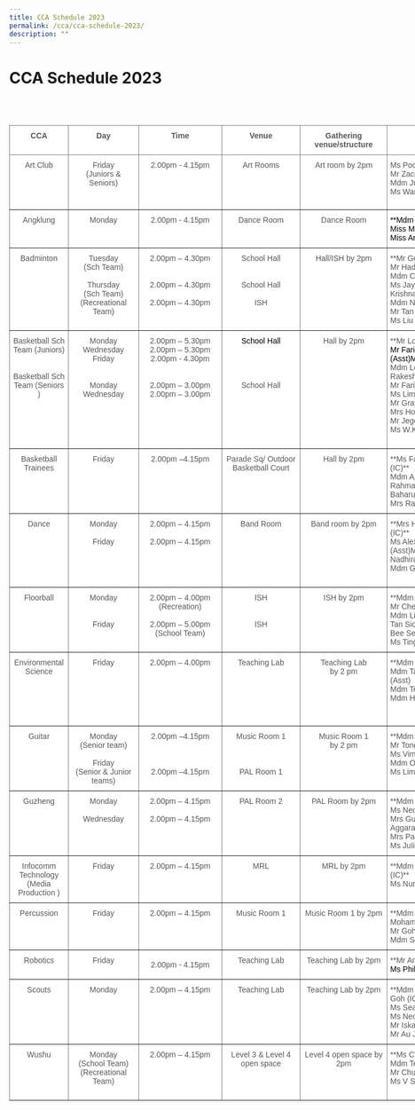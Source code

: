 ```yaml
---
title: CCA Schedule 2023
permalink: /cca/cca-schedule-2023/
description: ""
---
```

# CCA Schedule 2023
<br>
<br>
<style type="text/css">
.tg  {border-collapse:collapse;border-spacing:0;}
.tg td{border-color:black;border-style:solid;border-width:1px;font-family:Arial, sans-serif;font-size:14px;
  overflow:hidden;padding:10px 5px;word-break:normal;}
.tg th{border-color:black;border-style:solid;border-width:1px;font-family:Arial, sans-serif;font-size:14px;
  font-weight:normal;overflow:hidden;padding:10px 5px;word-break:normal;}
.tg .tg-vlif{background-color:#FFF;border-color:inherit;color:#575756;font-weight:bold;text-align:left;vertical-align:top}
.tg .tg-i7qw{background-color:#FFF;border-color:inherit;color:#575756;text-align:left;vertical-align:top}
.tg .tg-basn{background-color:#FFF;border-color:inherit;color:#575756;font-weight:bold;text-align:center;vertical-align:top}
.tg .tg-r5au{background-color:#FFF;border-color:inherit;color:#575756;text-align:center;vertical-align:top}
.tg .tg-on15{background-color:#FFF;border-color:inherit;color:#575756;font-weight:bold;text-align:center;vertical-align:middle}
</style>
<table class="tg" style="undefined;table-layout: fixed; width: 908px">
<colgroup>
<col style="width: 106px">
<col style="width: 127px">
<col style="width: 150px">
<col style="width: 142px">
<col style="width: 157px">
<col style="width: 226px">
</colgroup>
<thead>
  <tr>
    <th class="tg-basn">CCA</th>
    <th class="tg-basn">Day</th>
    <th class="tg-basn">Time</th>
    <th class="tg-basn">Venue</th>
    <th class="tg-basn">Gathering venue/structure</th>
    <th class="tg-basn">Teachers</th>
  </tr>
</thead>
<tbody>
  <tr>
    <td class="tg-r5au">Art Club</td>
    <td class="tg-r5au">Friday<br><span style="font-weight:normal">(Juniors &amp; Seniors)</span></td>
    <td class="tg-basn"><span style="font-weight:normal">2.00pm - 4.15pm</span><br><br></td>
    <td class="tg-r5au"><span style="font-weight:normal">Art Rooms</span><br></td>
    <td class="tg-r5au">Art room by 2pm</td>
    <td class="tg-i7qw"> Ms Poon Sook Fong Carolyn (IC)<br><span style="font-weight:normal">Mr Zachary Ng Eu Goi (Asst)</span><br>
			<span style="font-weight:normal">Mdm Julia Binte Mohamed Rahim </span>
			<br><span style="font-weight:normal">Ms Wang Shuhui Ashley


  </span></td></tr>
  <tr>
    <td class="tg-basn"> <span style="font-weight:normal">Angklung</span></td>
    <td class="tg-r5au">Monday <br></td>
    <td class="tg-r5au"><span style="font-weight:normal">2.00pm - 4.15pm </span></td>
    <td class="tg-r5au"><span style="font-weight:normal">Dance Room </span></td>
    <td class="tg-r5au"><span style="font-weight:normal">Dance Room </span></td>
    <td class="tg-i7qw"><span style="font-weight:normal;color:#000;background-color:initial">**Mdm Liew Hui Eileen (IC)**<br>Miss Maninder Kaur (Asst)</span><br><span style="font-weight:normal;color:#000;background-color:initial">Miss Ang Min Xin</span></td>
  </tr>
  <tr>
    <td class="tg-r5au">Badminton</td>
    <td class="tg-r5au"><span style="font-weight:normal">Tuesday</span><br><span style="font-weight:normal">(Sch Team)</span><br><br><span style="font-weight:normal">Thursday</span><br><span style="font-weight:normal">(Sch Team)</span><span style="font-weight:normal">(Recreational Team)</span><br></td>
    <td class="tg-r5au"><span style="font-weight:normal">2.00pm – 4.30pm</span><br><br><br><span style="font-weight:normal">2.00pm – 4.30pm</span><br><br><span style="font-weight:normal">2.00pm – 4.30pm</span><br><br><br></td>
    <td class="tg-r5au"><span style="font-weight:normal">School Hall</span><br><br><br><span style="font-weight:normal">School Hall</span><br><br> ISH<br></td>
    <td class="tg-r5au">Hall/ISH by 2pm<br></td>
    <td class="tg-i7qw">**Mr Goh Tong Wee (IC)**<br>Mr Hadrian Chin (Asst)<br>Mdm Choo Sok Ee Eunice<br>Ms Jayne Anne Jayanthi Krishnamurth<br>Mdm Ng Peng Yong<br>Mr Tan Chun Chiah<br>Ms Liu Hsiang-Chun<br></td>
  </tr>
  <tr>
    <td class="tg-r5au"><span style="background-color:initial">Basketball Sch Team </span><span style="font-weight:normal"> (Juniors)</span><br><br><br><span style="font-weight:normal;background-color:initial">Basketball Sch Team </span>(Seniors )<br></td>
    <td class="tg-r5au">Monday Wednesday<br>Friday <br><br><br>Monday <br>Wednesday <br><br><br><br><br><br></td>
    <td class="tg-r5au"><span style="font-weight:normal">2.00pm – 5.30pm</span><span style="font-weight:normal"><br>2.00pm – 5.30pm</span><br>2.00pm - 4.30pm<br><br><br><span style="font-weight:normal">2.00pm – 3.00pm</span><br>2.00pm – 3.00pm<br><br></td>
    <td class="tg-r5au"><span style="color:#000;background-color:initial">School Hall</span><br><br><br><br><br><span style="font-weight:normal">School Hall</span></td>
    <td class="tg-r5au">Hall by 2pm</td>
    <td class="tg-i7qw">**Mr Low Dong Neng Jim(IC)**<br><span style="font-weight:400;color:#000">Mr Fariz Husna Bin Sajan (Asst)</span><span style="font-weight:normal;color:#000;background-color:initial">Mdm Lim Siew Fang</span><br>Mdm Low Pheck ShwanMr Rakesh Kishin Aswani<br>Mr Fariz Husna Bin Sajani<br>Ms Lim Huey Tyng Joanna <br>Mr Grayson Hng<br>Mrs Ho Yik Ying<br>Mr Jegendren S/O Tanapal<br>Ms W.K Vijitha Valeria Brampy<br><br></td>
  </tr>
  <tr>
    <td class="tg-r5au">Basketball Trainees</td>
    <td class="tg-r5au">Friday</td>
    <td class="tg-r5au"> 2.00pm –4.15pm</td>
    <td class="tg-r5au">Parade Sq/ Outdoor Basketball Court</td>
    <td class="tg-r5au"> Hall by 2pm</td>
    <td class="tg-i7qw">**Ms Fardyana Binte Abdul Aziz (IC)**<br>Mdm Azri - Nurul Hayati Bte Abd Rahman (Asst)Mr Aznahar Bin Baharudin<br>Mrs Raja - Selvi D/O Ramasamy<br></td>
  </tr>
  <tr>
    <td class="tg-r5au">Dance<br></td>
    <td class="tg-r5au"><span style="font-weight:normal">Monday</span><br><br><span style="font-weight:normal">Friday </span><br></td>
    <td class="tg-r5au"><span style="font-weight:normal">2.00pm – 4.15pm</span><br><br><span style="font-weight:normal">2.00pm – 4.15pm</span></td>
    <td class="tg-r5au">Band Room<br></td>
    <td class="tg-r5au">Band room by 2pm</td>
    <td class="tg-i7qw"><span style="font-weight:normal;background-color:initial">**Mrs Heng – Cheong Soke Hwa (IC)**</span><br><span style="font-weight:400">Ms Alexandra Kisten Tobias (Asst)</span>Mrs Amanda GalistanMdm Nadhira Parveen<br>Mdm Geraldine Chua Shan Shan<br><br></td>
  </tr>
  <tr>
    <td class="tg-r5au">Floorball</td>
    <td class="tg-r5au"><span style="font-weight:normal">Monday</span><br><br><br><span style="font-weight:normal">Friday</span><br><br><br></td>
    <td class="tg-r5au">2.00pm – 4.00pm<br>(Recreation)<br><br>2.00pm – 5.00pm<br>(School Team) <br></td>
    <td class="tg-r5au"><span style="font-weight:normal">ISH</span><br><br><br><span style="font-weight:normal">ISH</span><br><br></td>
    <td class="tg-r5au">ISH by 2pm</td>
    <td class="tg-i7qw"><span style="font-weight:normal;background-color:initial"></span>**Mdm Loh Swee Ling (IC)**<br>Mr Chen Bao Lai (Asst)<br>Mdm Liza Binti Ismail<span style="font-weight:normal;background-color:initial">Mrs Kee – Tan Siok Kheng Grace</span>Mdm Chew Bee See Betsy<br>Ms Ting Wan Sin<br></td>
  </tr>
  <tr>
    <td class="tg-r5au">Environmental Science</td>
    <td class="tg-r5au">Friday</td>
    <td class="tg-r5au">2.00pm – 4.00pm</td>
    <td class="tg-r5au"><span style="font-weight:400">Teaching Lab</span></td>
    <td class="tg-r5au">Teaching Lab <br>by 2 pm</td>
    <td class="tg-i7qw"><span style="font-weight:normal;background-color:initial"></span><span style="font-weight:400">**Mdm A R Shanthi (IC)**<br>Mdm Tan Lee Cheng Audrey (Asst)</span><br>Mdm Teo Ying Zhi<br>Mdm Hajjah Marlina Bte Kumar<br><br><br></td>
  </tr>
  <tr>
    <td class="tg-r5au">Guitar</td>
    <td class="tg-r5au"><span style="font-weight:normal">Monday</span><br><span style="font-weight:normal">(Senior team)</span><br><br><span style="font-weight:normal">Friday</span><br><span style="font-weight:normal">(Senior &amp; Junior teams)</span></td>
    <td class="tg-r5au"><span style="font-weight:normal;background-color:initial">2.00pm –4.15pm</span><br><br><br><br>2.00pm –4.15pm<br><br></td>
    <td class="tg-r5au">Music Room 1<br><br><br><br> PAL Room 1 <br><br><span style="font-weight:400"> </span></td>
    <td class="tg-r5au"><span style="font-weight:400">Music Room 1 <br>by 2 pm</span></td>
    <td class="tg-i7qw">**Mdm Toh Lee See (IC)**<br>Mr Tong Hock Chuan (Asst)<br>Ms Vimala Devi d/o Kanaran<br>Mdm Ong Puay Hoon<br>Ms Lim Xi Min, Shermin</td>
  </tr>
  <tr>
    <td class="tg-r5au">Guzheng</td>
    <td class="tg-r5au"><span style="font-weight:normal">Monday</span><br><span style="font-weight:normal"> </span><br><span style="font-weight:normal"> Wednesday</span><br><br></td>
    <td class="tg-r5au"><span style="font-weight:normal">2.00pm – 4.15pm</span><br><br><span style="font-weight:normal">2.00pm – 4.15pm</span><br><br><br></td>
    <td class="tg-r5au">PAL Room 2<br><br></td>
    <td class="tg-r5au">PAL Room by 2pm</td>
    <td class="tg-i7qw">**Mdm Ong Li Ting (IC)**<br>Ms Neo Sian Yin (Asst)<br>Mrs Gupta – Aradha<br>Aggarawal<br>Mrs Pannir Chelvam<br>Ms JuIiana Lim</td>
  </tr>
  <tr>
    <td class="tg-r5au">Infocomm Technology (Media Production )</td>
    <td class="tg-r5au">Friday</td>
    <td class="tg-r5au">2.00pm – 4.15pm</td>
    <td class="tg-r5au">MRL </td>
    <td class="tg-r5au">MRL by 2pm</td>
    <td class="tg-i7qw"><span style="font-weight:normal;background-color:initial"></span><span style="font-weight:400">**Mdm Siti Erliasari Binte Haroon (IC)**</span><span style="font-weight:normal;background-color:initial"><br>Ms Nuraini Binte Hamzah (Asst)</span></td>
  </tr>
  <tr>
    <td class="tg-r5au">Percussion</td>
    <td class="tg-r5au">Friday</td>
    <td class="tg-r5au"><span style="font-weight:normal">2.00pm – 4.15pm</span><br></td>
    <td class="tg-r5au">Music Room 1</td>
    <td class="tg-r5au">Music Room 1 by 2pm</td>
    <td class="tg-i7qw"><span style="font-weight:normal;background-color:initial"></span><span style="font-weight:400">**Mdm Noorhafidah Binte Mohammad (IC)**</span><br>Mr Goh Si Qian (Asst)<br>Mdm Somasundaram Vijaya Rani</td>
  </tr>
  <tr>
    <td class="tg-r5au">Robotics <br></td>
    <td class="tg-r5au"><span style="font-weight:normal">Friday </span></td>
    <td class="tg-on15"> <span style="font-weight:normal">2.00pm - 4.15pm</span></td>
    <td class="tg-r5au"><span style="font-weight:normal">Teaching Lab  </span></td>
    <td class="tg-r5au">Teaching Lab by 2pm <br></td>
    <td class="tg-vlif"><span style="background-color:initial"> </span><span style="font-weight:normal;background-color:initial">**Mr Ansar Mohamed Sali (IC)**</span><span style="font-weight:normal;color:#000;background-color:initial"><br>Ms Philida Rabini (Asst)</span></td>
  </tr>
  <tr>
    <td class="tg-r5au">Scouts</td>
    <td class="tg-r5au">Monday<br></td>
    <td class="tg-r5au">2.00pm – 4.15pm</td>
    <td class="tg-r5au">Teaching Lab</td>
    <td class="tg-r5au">Teaching Lab by 2pm</td>
    <td class="tg-i7qw">**Mdm Khalidah Goh d/o Shafie Goh (IC)**<br>Ms Seah Hui Shan (Asst)<span style="font-weight:400"><br>Ms Neo Yihui</span><br>Mr Iskandar Alamin Bin Salleh<br><span style="font-weight:400">Mr Au Jun Duan, Reuben</span><br></td>
  </tr>
  <tr>
    <td class="tg-r5au">Wushu</td>
    <td class="tg-r5au"><span style="font-weight:normal">Monday</span><br><span style="font-weight:normal">(School Team)</span><br><span style="font-weight:normal">(Recreational Team)</span></td>
    <td class="tg-r5au">2.00pm – 4.15pm<br><br><br></td>
    <td class="tg-r5au">Level 3 &amp; Level 4 open space<br><br><br><br></td>
    <td class="tg-r5au">Level 4 open space by 2pm<br><br><br></td>
    <td class="tg-i7qw">**Ms Cherie Ang Hui Er (IC)**<br>Mdm Teo Ching Whee (Asst)<br>Mr Chua Lee Guan<br>Ms V Sualaja<br></td>
  </tr>
</tbody>
</table>
